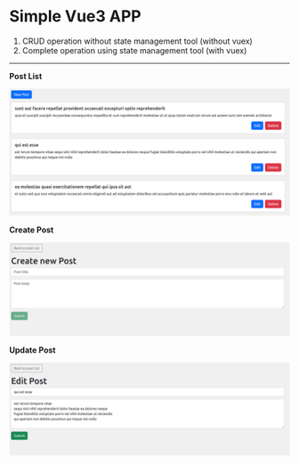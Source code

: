 # Simple Vue3 APP

1. CRUD operation without state management tool (without vuex)
2. Complete operation using state management tool (with vuex)

---

**Post List**

![Post List](https://github.com/atiq-ur/vue3-simple-app/blob/master/screenshots/1.png?raw=true)

**Create Post**

![Create Post](https://github.com/atiq-ur/vue3-simple-app/blob/master/screenshots/2.png?raw=true)

**Update Post**

![Update Post](https://github.com/atiq-ur/vue3-simple-app/blob/master/screenshots/3.png?raw=true)

